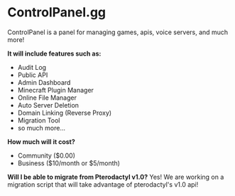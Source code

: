 # ControlPanel.gg
ControlPanel is a panel for managing games, apis, voice servers, and much more! 

__It will include features such as:__
- Audit Log 
- Public API 
- Admin Dashboard
- Minecraft Plugin Manager
-  Online File Manager 
- Auto Server Deletion 
- Domain Linking (Reverse Proxy) 
- Migration Tool 
- so much more... 

__How much will it cost?__
- Community ($0.00)
-  Business ($10/month or $5/month) 

__Will I be able to migrate from Pterodactyl v1.0?__
Yes! We are working on a migration script that will take advantage of pterodactyl's v1.0 api!
